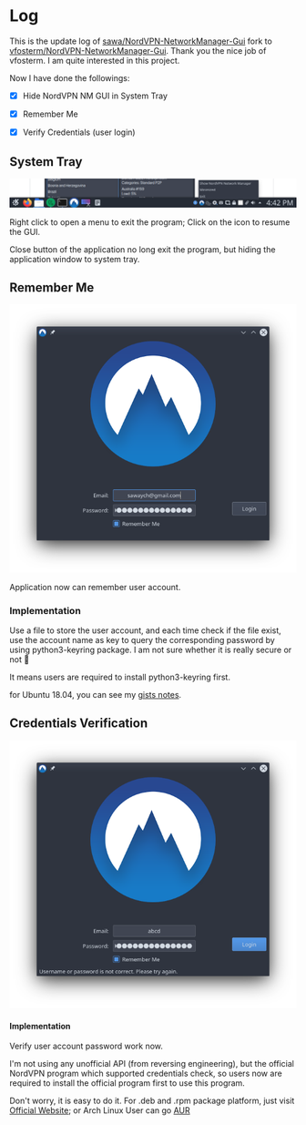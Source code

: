 # Log

This is the update log of [sawa/NordVPN-NetworkManager-Gui](https://github.com/sawaYch/NordVPN-NetworkManager-Gui) fork to [vfosterm/NordVPN-NetworkManager-Gui](https://github.com/vfosterm/NordVPN-NetworkManager-Gui). Thank you the nice job of vfosterm. I am quite interested in this project. 

Now I have done the followings:

- [x] Hide NordVPN NM GUI in System Tray
- [x] Remember  Me
- [x] Verify Credentials (user login)


## System Tray

![](./screenshots/system_tray.png)

Right click to open a menu to exit the program; Click on the icon to resume the GUI.

Close button of the application no long exit the program, but hiding the application window to system tray.



## Remember Me

![](./screenshots/remember_me.png)

Application now can remember user account. 

### Implementation

Use a file to store the user account, and each time check if the file exist, use the account name as key to query the corresponding password by using python3-keyring  package. I am not sure whether it is really secure or not 🤔

It means users are required to install python3-keyring first.

for Ubuntu 18.04, you can see my [gists notes]( https://gist.github.com/sawaYch/dbc64c93e7d1b10e1da5f1c5d3c6e505#file-python3-keyring-md).



##  Credentials Verification

![verify](./screenshots/verify.png)

#### Implementation

Verify user account password work now. 

I'm not using any unofficial API (from reversing engineering), but the official NordVPN program which supported credentials check, so users now are required to install the official program first to use this program. 

Don't worry, it is easy to do it. For .deb and .rpm package platform, just visit [Official Website]( https://nordvpn.com/download/linux?_ga=2.229864092.1233432247.1577451763-1880674534.1576582712); or Arch Linux User can go [AUR](https://aur.archlinux.org/packages/nordvpn-bin/)

